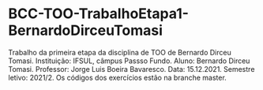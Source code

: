 # BCC-TOO-TrabalhoEtapa1-BernardoDirceuTomasi
Trabalho da primeira etapa da disciplina de TOO de Bernardo Dirceu Tomasi.
Instituição: IFSUL, câmpus Passso Fundo.
Aluno: Bernardo Dirceu Tomasi.
Professor:  Jorge Luis Boeira Bavaresco.
Data: 15.12.2021.
Semestre letivo: 2021/2.
Os códigos dos exercícios estão na branche master.
